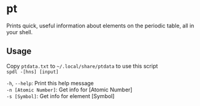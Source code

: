 # pt
Prints quick, useful information about elements on the periodic table, all in your shell.

## Usage
Copy `ptdata.txt` to `~/.local/share/ptdata` to use this script\
`spdl -[hns] [input]`

`-h`, `--help`: Print this help message\
`-n [Atomic Number]`: Get info for [Atomic Number]\
`-s [Symbol]`: Get info for element [Symbol]
